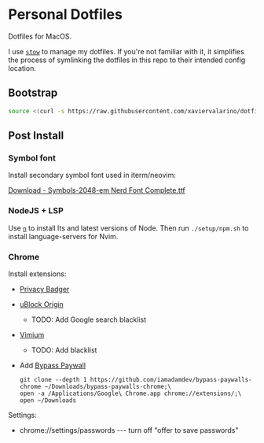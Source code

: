 # Personal Dotfiles
Dotfiles for MacOS. 

I use [`stow`](https://www.gnu.org/software/stow/) to manage my dotfiles. If you're not familiar with it, it simplifies the process of symlinking the dotfiles in this repo to their intended config location.

## Bootstrap
```sh
source <(curl -s https://raw.githubusercontent.com/xaviervalarino/dotfiles/main/setup/bootstrap.mac.sh)
```


## Post Install
### Symbol font
Install secondary symbol font used in iterm/neovim:

[Download - Symbols-2048-em Nerd Font Complete.ttf](https://github.com/ryanoasis/nerd-fonts/raw/master/src/glyphs/Symbols-2048-em%20Nerd%20Font%20Complete.ttf)

### NodeJS + LSP
Use [`n`](https://github.com/tj/n) to install lts and latest versions of Node.
Then run `./setup/npm.sh` to install language-servers for Nvim.

### Chrome
Install extensions:
* [Privacy Badger](https://privacybadger.org/)
* [uBlock Origin](https://ublockorigin.com/)
  * TODO: Add Google search blacklist
* [Vimium](https://vimium.github.io/)
  * TODO: Add blacklist

* Add [Bypass Paywall](https://github.com/iamadamdev/bypass-paywalls-chrome)
  ```
  git clone --depth 1 https://github.com/iamadamdev/bypass-paywalls-chrome ~/Downloads/bypass-paywalls-chrome;\
  open -a /Applications/Google\ Chrome.app chrome://extensions/;\
  open ~/Downloads
  ```

Settings:
* chrome://settings/passwords --- turn off "offer to save passwords"
